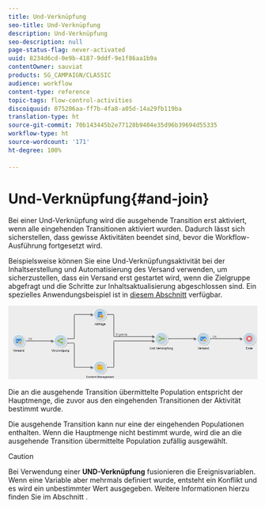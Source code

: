 ```yaml
---
title: Und-Verknüpfung
seo-title: Und-Verknüpfung
description: Und-Verknüpfung
seo-description: null
page-status-flag: never-activated
uuid: 8234d6cd-0e9b-4187-9ddf-9e1f86aa1b9a
contentOwner: sauviat
products: SG_CAMPAIGN/CLASSIC
audience: workflow
content-type: reference
topic-tags: flow-control-activities
discoiquuid: 075206aa-ff7b-4fa8-a05d-14a29fb119ba
translation-type: ht
source-git-commit: 70b143445b2e77128b9404e35d96b39694d55335
workflow-type: ht
source-wordcount: '171'
ht-degree: 100%

---
```



# Und-Verknüpfung{#and-join}

Bei einer Und-Verknüpfung wird die ausgehende Transition erst aktiviert, wenn alle eingehenden Transitionen aktiviert wurden. Dadurch lässt sich sicherstellen, dass gewisse Aktivitäten beendet sind, bevor die Workflow-Ausführung fortgesetzt wird.

Beispielsweise können Sie eine Und-Verknüpfungsaktivität bei der Inhaltserstellung und Automatisierung des Versand verwenden, um sicherzustellen, dass ein Versand erst gestartet wird, wenn die Zielgruppe abgefragt und die Schritte zur Inhaltsaktualisierung abgeschlossen sind. Ein spezielles Anwendungsbeispiel ist in [diesem Abschnitt](../../delivery/using/automating-via-workflows.md#creating-the-delivery-and-its-content) verfügbar.

![](assets/and-join-usage.png)

Die an die ausgehende Transition übermittelte Population entspricht der Hauptmenge, die zuvor aus den eingehenden Transitionen der Aktivität bestimmt wurde.

Die ausgehende Transition kann nur eine der eingehenden Populationen enthalten. Wenn die Hauptmenge nicht bestimmt wurde, wird die an die ausgehende Transition übermittelte Population zufällig ausgewählt.

>[!CAUTION]
>
>Bei Verwendung einer **UND-Verknüpfung** fusionieren die Ereignisvariablen. Wenn eine Variable aber mehrmals definiert wurde, entsteht ein Konflikt und es wird ein unbestimmter Wert ausgegeben. Weitere Informationen hierzu finden Sie im Abschnitt [](../../workflow/using/javascript-scripts-and-templates.md#event-variables).
